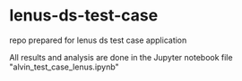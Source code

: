 # lenus-ds-test-case
repo prepared for lenus ds test case application

All results and analysis are done in the Jupyter notebook file "alvin_test_case_lenus.ipynb"
